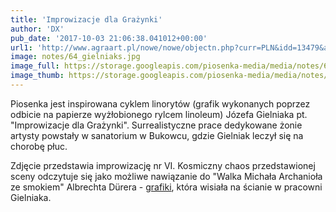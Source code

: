 ```yaml
---
title: 'Improwizacje dla Grażynki'
author: 'DX'
pub_date: '2017-10-03 21:06:38.041012+00:00'
url1: 'http://www.agraart.pl/nowe/nowe/objectn.php?curr=PLN&idd=13479&aid=216'
image: notes/64_gielniaks.jpg
image_full: https://storage.googleapis.com/piosenka-media/media/notes/64_gielniaks.jpg
image_thumb: https://storage.googleapis.com/piosenka-media/media/notes/64_gielniaks.jpg.0x300_q85_upscale.jpg
---
```


Piosenka jest inspirowana cyklem linorytów \(grafik wykonanych poprzez odbicie na papierze wyżłobionego rylcem linoleum\) Józefa Gielniaka pt. "Improwizacje dla Grażynki". Surrealistyczne prace dedykowane żonie artysty powstały w sanatorium w Bukowcu, gdzie Gielniak leczył się na chorobę płuc.

Zdjęcie przedstawia improwizację nr VI. Kosmiczny chaos przedstawionej sceny odczytuje się jako możliwe nawiązanie do "Walka Michała Archanioła ze smokiem" Albrechta Dürera \- [grafiki](https://en.wikipedia.org/wiki/Saint\_Michael\_Fighting\_the\_Dragon), która wisiała na ścianie w pracowni Gielniaka.